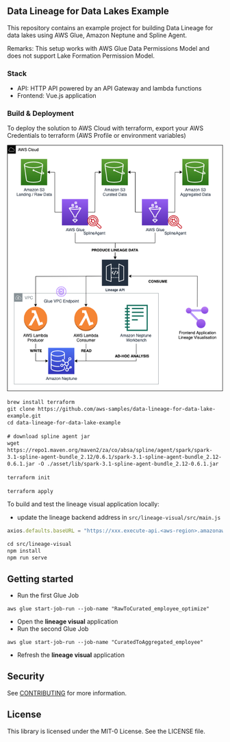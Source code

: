 ## Data Lineage for Data Lakes Example

This repository contains an example project for building Data Lineage for data lakes using AWS Glue, Amazon Neptune and Spline Agent.

Remarks: This setup works with AWS Glue Data Permissions Model and does not support Lake Formation Permission Model. 

### Stack
- API: HTTP API powered by an API Gateway and lambda functions
- Frontend: Vue.js application

### Build & Deployment
To deploy the solution to AWS Cloud with terraform, export your AWS Credentials to terraform (AWS Profile or environment variables)

![alt text](./asset/figure/architecture.png "Architecture Diagram")

  
```
brew install terraform
git clone https://github.com/aws-samples/data-lineage-for-data-lake-example.git
cd data-lineage-for-data-lake-example

# download spline agent jar
wget https://repo1.maven.org/maven2/za/co/absa/spline/agent/spark/spark-3.1-spline-agent-bundle_2.12/0.6.1/spark-3.1-spline-agent-bundle_2.12-0.6.1.jar -O ./asset/lib/spark-3.1-spline-agent-bundle_2.12-0.6.1.jar

terraform init

terraform apply
```

To build and test the lineage visual application locally:
- update the lineage backend address in `src/lineage-visual/src/main.js`
```javascript
axios.defaults.baseURL = "https://xxx.execute-api.<aws-region>.amazonaws.com/dev";
```

```shell
cd src/lineage-visual
npm install
npm run serve
```

## Getting started
- Run the first Glue Job
```shell
aws glue start-job-run --job-name "RawToCurated_employee_optimize"
```
- Open the **lineage visual** application
- Run the second Glue Job
```shell
aws glue start-job-run --job-name "CuratedToAggregated_employee"
```
- Refresh the **lineage visual** application

## Security

See [CONTRIBUTING](CONTRIBUTING.md#security-issue-notifications) for more information.

## License

This library is licensed under the MIT-0 License. See the LICENSE file.
